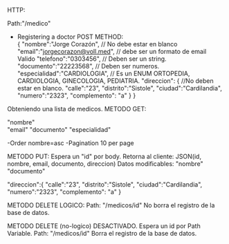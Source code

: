 HTTP:

Path:"/medico"
- Registering a doctor
POST METHOD:  
{
"nombre":"Jorge Corazón",		     // No debe estar en blanco 
"email":"jorgecorazon@voll.med",    // debe ser un formato de email Valido
"telefono":"0303456",              // Deben ser un string.
"documento":"22223568",           // Deben ser numeros. 
"especialidad":"CARDIOLOGIA",    // Es un ENUM  ORTOPEDIA, CARDIOLOGIA, GINECOLOGIA, PEDIATRIA.
"direccion": {                  //No deben estar en blanco.
	"calle":"23",
	"distrito":"Sistole",
	"ciudad":"Cardilandia",
	"numero":"2323",
	"complemento": "a"
	}
}

Obteniendo una lista de medicos. 
METODO GET:

"nombre"		
"email"
"documento"
"especialidad"

-Order nombre=asc
-Pagination 10 per page

METODO PUT:
Espera un "id" por body.
Retorna al cliente: JSON(id, nombre, email, documento, direccion)
Datos modificables:
"nombre"
"documento"

"direccion":{
"calle":"23",
"distrito":"Sistole",
"ciudad":"Cardilandia",
"numero":"2323",
"complemento": "a"
}

METODO DELETE LOGICO:
Path: "/medicos/id"
No borra el registro de la base de datos.


METODO DELETE (no-logico) DESACTIVADO.
Espera un id por Path Variable. 
Path: "/medicos/id"
Borra el registro de la base de datos. 


 
